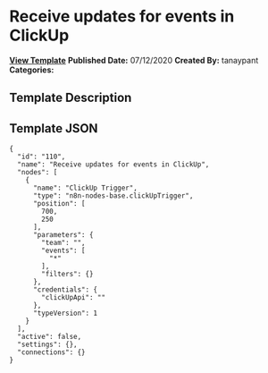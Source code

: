 # Receive updates for events in ClickUp

**[View Template](https://n8n.io/workflows/487-/)**  **Published Date:** 07/12/2020  **Created By:** tanaypant  **Categories:**   

## Template Description



## Template JSON

```
{
  "id": "110",
  "name": "Receive updates for events in ClickUp",
  "nodes": [
    {
      "name": "ClickUp Trigger",
      "type": "n8n-nodes-base.clickUpTrigger",
      "position": [
        700,
        250
      ],
      "parameters": {
        "team": "",
        "events": [
          "*"
        ],
        "filters": {}
      },
      "credentials": {
        "clickUpApi": ""
      },
      "typeVersion": 1
    }
  ],
  "active": false,
  "settings": {},
  "connections": {}
}
```
